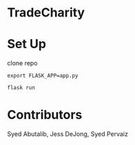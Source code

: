 # TradeCharity

# Set Up
clone repo

`export FLASK_APP=app.py`

`flask run`

# Contributors
Syed Abutalib, Jess DeJong, Syed Pervaiz

